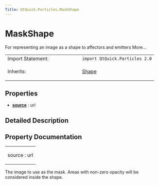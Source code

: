 ```yaml
---
Title: QtQuick.Particles.MaskShape
---
```

        
MaskShape
=========

<span class="subtitle"></span>
For representing an image as a shape to affectors and emitters More...

<table>
<colgroup>
<col width="50%" />
<col width="50%" />
</colgroup>
<tbody>
<tr class="odd">
<td>Import Statement:</td>
<td><code>import QtQuick.Particles 2.0</code></td>
</tr>
<tr class="even">
<td>Inherits:</td>
<td><p><a href="QtQuick.Particles.Shape.md">Shape</a></p></td>
</tr>
</tbody>
</table>

<span id="properties"></span>
Properties
----------

-   ****[source](#source-prop)**** : url

<span id="details"></span>
Detailed Description
--------------------

Property Documentation
----------------------

<table>
<colgroup>
<col width="100%" />
</colgroup>
<tbody>
<tr class="odd">
<td><p><span id="source-prop"></span><span class="name">source</span> : <span class="type">url</span></p></td>
</tr>
</tbody>
</table>

The image to use as the mask. Areas with non-zero opacity will be considered inside the shape.

